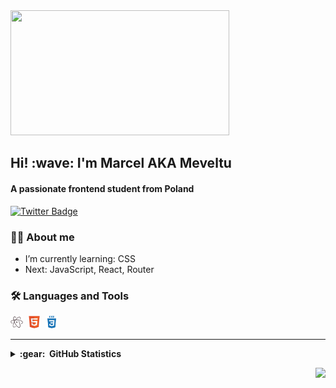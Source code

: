 <img src="https://media.giphy.com/media/dWesBcTLavkZuG35MI/giphy.gif" width="350" height="200"/>

<h2>Hi! :wave: I'm Marcel AKA Meveltu</h2>
<h4>A passionate frontend student from Poland</h4>

<div id="badges">
  <a href="https://twitter.com/Meveltu">
    <img src="https://img.shields.io/badge/Twitter-blue?style=for-the-badge&logo=twitter&logoColor=white" alt="Twitter Badge"/><br>
  </a>
</div>

### :man_technologist: About me
- I’m currently learning: CSS
- Next: JavaScript, React, Router

### :hammer_and_wrench: Languages and Tools

  <img src="https://github.com/devicons/devicon/blob/master/icons/atom/atom-original.svg" title="atom" alt="atom" width="20" height="20"/>&nbsp;
  <img src="https://github.com/devicons/devicon/blob/master/icons/html5/html5-original.svg" title="HTML5" alt="HTML" width="20" height="20"/>&nbsp;
  <img src="https://github.com/devicons/devicon/blob/master/icons/css3/css3-plain-wordmark.svg"  title="CSS3" alt="CSS" width="20" height="20"/>&nbsp;

---

<details>
  <summary><b>:gear: &nbsp;GitHub Statistics</b></summary>
  <br/>
    <p align="center">
        <img src="https://github-readme-streak-stats.herokuapp.com/?user=Meveltu&hide_border=true&theme=dark" />
    <p align="center">
        <img src="https://github-readme-stats.vercel.app/api?username=Meveltu&hide_title=true&hide_border=true&show_icons=true&include_all_commits=true&count_private=true&line_height=21&theme=dark" /> <img src="https://github-readme-stats.vercel.app/api/top-langs/?username=Meveltu&hide=html&hide_title=true&hide_border=true&layout=compact&langs_count=8&theme=dark" />
    </p>
</details>

<p align="right">
<img src="https://komarev.com/ghpvc/?username=Meveltua&style=plastic&label=Views"><img>
</p>
